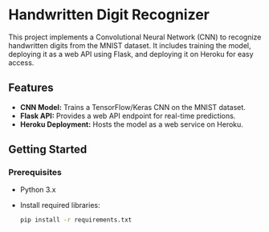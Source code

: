 
# Handwritten Digit Recognizer

This project implements a Convolutional Neural Network (CNN) to recognize handwritten digits from the MNIST dataset. It includes training the model, deploying it as a web API using Flask, and deploying it on Heroku for easy access.

## Features

- **CNN Model:** Trains a TensorFlow/Keras CNN on the MNIST dataset.
- **Flask API:** Provides a web API endpoint for real-time predictions.
- **Heroku Deployment:** Hosts the model as a web service on Heroku.

## Getting Started

### Prerequisites

- Python 3.x
- Install required libraries:

  ```bash
  pip install -r requirements.txt

